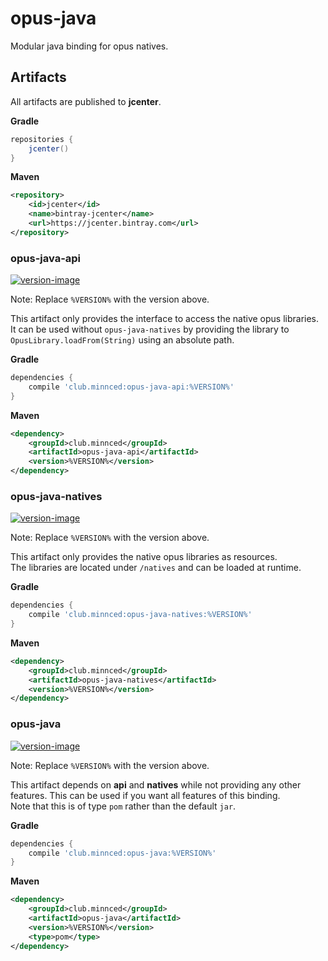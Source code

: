 [api-version]: https://api.bintray.com/packages/minndevelopment/maven/opus-java-api/images/download.svg
[api-download]: https://bintray.com/minndevelopment/maven/opus-java-api/_latestVersion
[natives-version]: https://api.bintray.com/packages/minndevelopment/maven/opus-java-natives/images/download.svg
[natives-download]: https://bintray.com/minndevelopment/maven/opus-java-natives/_latestVersion
[core-version]: https://api.bintray.com/packages/minndevelopment/maven/opus-java/images/download.svg
[core-download]: https://bintray.com/minndevelopment/maven/opus-java/_latestVersion

# opus-java

Modular java binding for opus natives.

## Artifacts

All artifacts are published to **jcenter**.

**Gradle**

```gradle
repositories {
    jcenter()
}
```

**Maven**

```xml
<repository>
    <id>jcenter</id>
    <name>bintray-jcenter</name>
    <url>https://jcenter.bintray.com</url>
</repository>
```

### opus-java-api

[ ![version-image][api-version] ][api-download]

Note: Replace `%VERSION%` with the version above.

This artifact only provides the interface to access the native opus libraries. 
It can be used without `opus-java-natives` by providing the library to `OpusLibrary.loadFrom(String)` using
an absolute path.

**Gradle**

```gradle
dependencies {
    compile 'club.minnced:opus-java-api:%VERSION%'
}
```

**Maven**

```xml
<dependency>
    <groupId>club.minnced</groupId>
    <artifactId>opus-java-api</artifactId>
    <version>%VERSION%</version>
</dependency>
```

### opus-java-natives

[ ![version-image][natives-version] ][natives-download]

Note: Replace `%VERSION%` with the version above.

This artifact only provides the native opus libraries as resources.
<br>The libraries are located under `/natives` and can be loaded at runtime.

**Gradle**

```gradle
dependencies {
    compile 'club.minnced:opus-java-natives:%VERSION%'
}
```

**Maven**

```xml
<dependency>
    <groupId>club.minnced</groupId>
    <artifactId>opus-java-natives</artifactId>
    <version>%VERSION%</version>
</dependency>
```

### opus-java

[ ![version-image][core-version] ][core-download]

Note: Replace `%VERSION%` with the version above.

This artifact depends on **api** and **natives** while not providing
any other features. This can be used if you want all features of this binding.
<br>Note that this is of type `pom` rather than the default `jar`.

**Gradle**

```gradle
dependencies {
    compile 'club.minnced:opus-java:%VERSION%'
}
```

**Maven**

```xml
<dependency>
    <groupId>club.minnced</groupId>
    <artifactId>opus-java</artifactId>
    <version>%VERSION%</version>
    <type>pom</type>
</dependency>
```
